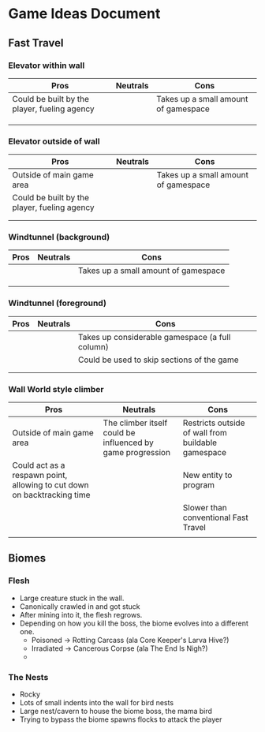 # Game Ideas Document

## Fast Travel
### Elevator within wall
|Pros|Neutrals|Cons|
|-----|-----|-----|
| Could be built by the player, fueling agency    |     | Takes up a small amount of gamespace    |
|     |     |     |
|     |     |     |
|     |     |     |

### Elevator outside of wall
|Pros|Neutrals|Cons|
|-----|-----|-----|
| Outside of main game area    |     | Takes up a small amount of gamespace    |
| Could be built by the player, fueling agency    |     |     |
|     |     |     |
|     |     |     |
### Windtunnel (background)
|Pros|Neutrals|Cons|
|-----|-----|-----|
|     |     | Takes up a small amount of gamespace    |
|     |     |     |
|     |     |     |
|     |     |     |
### Windtunnel (foreground)
|Pros|Neutrals|Cons|
|-----|-----|-----|
|     |     | Takes up considerable gamespace (a full column)    |
|     |     | Could be used to skip sections of the game    |
|     |     |     |
|     |     |     |
### Wall World style climber
|Pros|Neutrals|Cons|
|-----|-----|-----|
| Outside of main game area    | The climber itself could be influenced by game progression    | Restricts outside of wall from buildable gamespace    |
| Could act as a respawn point, allowing to cut down on backtracking time    |     | New entity to program    |
|     |     | Slower than conventional Fast Travel    |
|     |     |     |
## Biomes
### Flesh
- Large creature stuck in the wall.
- Canonically crawled in and got stuck
- After mining into it, the flesh regrows.
- Depending on how you kill the boss, the biome evolves into a different one.
  - Poisoned -> Rotting Carcass (ala Core Keeper's Larva Hive?)
  - Irradiated -> Cancerous Corpse (ala The End Is Nigh?)
  - 
### The Nests
- Rocky
- Lots of small indents into the wall for bird nests
- Large nest/cavern to house the biome boss, the mama bird
- Trying to bypass the biome spawns flocks to attack the player
